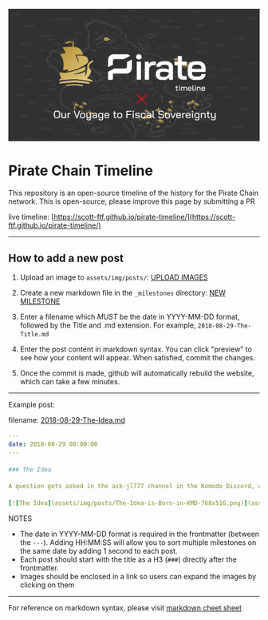 ![Pirate Chain Logo](assets/img/site/featured-image.png)

# Pirate Chain Timeline

This repository is an open-source timeline of the history for the Pirate Chain network. This is open-source, please improve this page by submitting a PR

live timeline: [https://scott-ftf.github.io/pirate-timeline/](https://scott-ftf.github.io/pirate-timeline/)

***

## How to add a new post

1. Upload an image to `assets/img/posts/`: [UPLOAD IMAGES](https://github.com/scott-ftf/pirate-timeline/upload/main/assets/img/posts) 

2. Create a new markdown file in the `_milestones` directory: [NEW MILESTONE](https://github.com/scott-ftf/pirate-timeline/new/main/_milestones)

3. Enter a filename which _MUST_ be the date in YYYY-MM-DD format, followed by the Title and .md extension. For example, `2018-08-29-The-Title.md`

4. Enter the post content in markdown syntax. You can click "preview" to see how your content will appear. When satisfied, commit the changes.

5. Once the commit is made, github will automatically rebuild the website, which can take a few minutes.

***

Example post:

filename: [2018-08-29-The-Idea.md](https://raw.githubusercontent.com/scott-ftf/pirate-timeline/main/_milestones/2018-08-29-The-Idea.md)
```YAML
---
date: 2018-08-29 00:00:00
---

### The Idea

A question gets asked in the ask-jl777 channel in the Komodo Discord, which started the discussion. [[link]](https://discordapp.com/channels/412898016371015680/455851625915875338/484319952849993748)

[![The Idea](assets/img/posts/The-Idea-is-Born-in-KMD-768x516.png)](assets/img/posts/The-Idea-is-Born-in-KMD-768x516.png)

```

NOTES
* The date in YYYY-MM-DD format is required in the frontmatter (between the `---`). Adding HH:MM:SS will allow you to sort multiple milestones on the same date by adding 1 second to each post.
* Each post should start with the title as a H3 (`###`) directly after the frontmatter.
* Images should be enclosed in a link so users can expand the images by clicking on them

***

For reference on markdown syntax, please visit 
[markdown cheet sheet](https://www.markdownguide.org/cheat-sheet/)